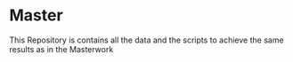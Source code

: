 # Master
This Repository is contains all the data and the scripts to achieve the same results as in the Masterwork